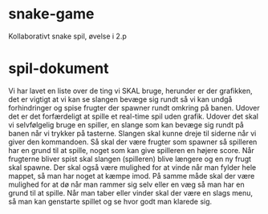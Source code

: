 # snake-game
Kollaborativt snake spil, øvelse i 2.p

# spil-dokument

Vi har lavet en liste over de ting vi SKAL bruge, herunder er der grafikken, det er vigtigt at vi kan se slangen bevæge sig rundt så vi kan undgå forhindringer og spise frugter der spawner rundt omkring på banen. Udover det er det forfærdeligt at spille et real-time spil uden grafik.
Udover det skal vi selvfølgelig bruge en spiller, en slange som kan bevæge sig rundt på banen når vi trykker på tasterne. Slangen skal kunne dreje til siderne når vi giver den kommandoen.
Så skal der være frugter som spawner så spilleren har en grund til at spille, noget som kan give spilleren en højere score. Når frugterne bliver spist skal slangen (spilleren) blive længere og en ny frugt skal spawne.
Der skal også være mulighed for at vinde når man fylder hele mappet, så man har noget at kæmpe imod.
På samme måde skal der være mulighed for at dø når man rammer sig selv eller en væg så man har en grund til at spille.
Når man taber eller vinder skal der være en slags menu, så man kan genstarte spillet og se hvor godt man klarede sig.
